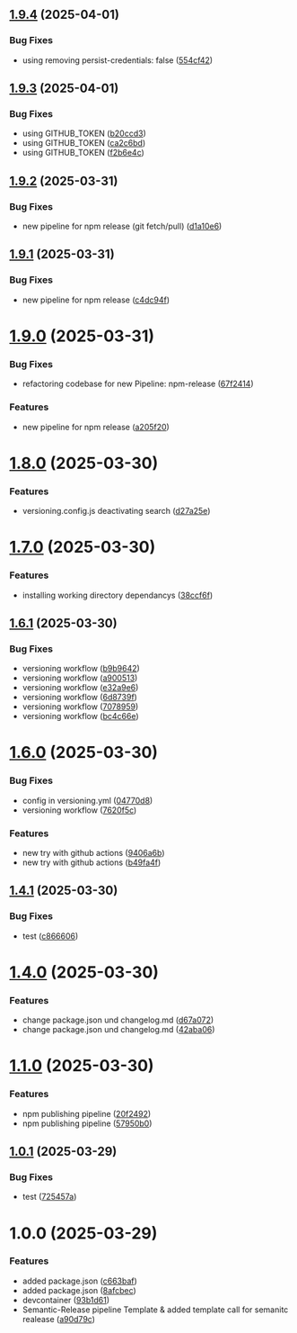 ## [1.9.4](https://github.com/LinusPalma/cicd-pipelines/compare/v1.9.3...v1.9.4) (2025-04-01)


### Bug Fixes

* using removing persist-credentials: false ([554cf42](https://github.com/LinusPalma/cicd-pipelines/commit/554cf42042c25915d7a24dabd9d9ae4b8c097887))

## [1.9.3](https://github.com/LinusPalma/cicd-pipelines/compare/v1.9.2...v1.9.3) (2025-04-01)


### Bug Fixes

* using GITHUB_TOKEN ([b20ccd3](https://github.com/LinusPalma/cicd-pipelines/commit/b20ccd35733fadb4e713eb85bb218578c63a441f))
* using GITHUB_TOKEN ([ca2c6bd](https://github.com/LinusPalma/cicd-pipelines/commit/ca2c6bda35741f41ca7ed63737bcca0023272278))
* using GITHUB_TOKEN ([f2b6e4c](https://github.com/LinusPalma/cicd-pipelines/commit/f2b6e4c4cc1e0d3fec2f2efb56f0f82129ee786f))

## [1.9.2](https://github.com/LinusPalma/cicd-pipelines/compare/v1.9.1...v1.9.2) (2025-03-31)


### Bug Fixes

* new pipeline for npm release (git fetch/pull) ([d1a10e6](https://github.com/LinusPalma/cicd-pipelines/commit/d1a10e630b1f0eb20728d5b5db5916541d4f108d))

## [1.9.1](https://github.com/LinusPalma/cicd-pipelines/compare/v1.9.0...v1.9.1) (2025-03-31)


### Bug Fixes

* new pipeline for npm release ([c4dc94f](https://github.com/LinusPalma/cicd-pipelines/commit/c4dc94f7d2ceb647ac452e854da74b3d001cc91f))

# [1.9.0](https://github.com/LinusPalma/cicd-pipelines/compare/v1.8.0...v1.9.0) (2025-03-31)


### Bug Fixes

* refactoring codebase for new Pipeline: npm-release ([67f2414](https://github.com/LinusPalma/cicd-pipelines/commit/67f24148baba9d9a988bbdd10d26295e3a54fe1a))


### Features

* new pipeline for npm release ([a205f20](https://github.com/LinusPalma/cicd-pipelines/commit/a205f2081cd73cda4da2a29399332e3bef7f22cb))

# [1.8.0](https://github.com/LinusPalma/cicd-pipelines/compare/v1.7.0...v1.8.0) (2025-03-30)


### Features

* versioning.config.js deactivating search ([d27a25e](https://github.com/LinusPalma/cicd-pipelines/commit/d27a25e33dcfa0cea390fb8a8ea86c92254207ef))

# [1.7.0](https://github.com/LinusPalma/cicd-pipelines/compare/v1.6.1...v1.7.0) (2025-03-30)


### Features

* installing working directory dependancys ([38ccf6f](https://github.com/LinusPalma/cicd-pipelines/commit/38ccf6f78e51e8230da797c2a5500415e1d640db))

## [1.6.1](https://github.com/LinusPalma/cicd-pipelines/compare/v1.6.0...v1.6.1) (2025-03-30)


### Bug Fixes

* versioning workflow ([b9b9642](https://github.com/LinusPalma/cicd-pipelines/commit/b9b9642fd7b70546e2ba34962e52694c209440d4))
* versioning workflow ([a900513](https://github.com/LinusPalma/cicd-pipelines/commit/a9005138daa297b5836a80abe2d2300285680c78))
* versioning workflow ([e32a9e6](https://github.com/LinusPalma/cicd-pipelines/commit/e32a9e65a21a4fbc28ed6744e41b8645520c9e14))
* versioning workflow ([6d8739f](https://github.com/LinusPalma/cicd-pipelines/commit/6d8739f47ec9c1b9a6aa7b6602aec67f3923eb5f))
* versioning workflow ([7078959](https://github.com/LinusPalma/cicd-pipelines/commit/7078959785ad3f41d5770716ac08198a60ff930a))
* versioning workflow ([bc4c66e](https://github.com/LinusPalma/cicd-pipelines/commit/bc4c66e71a5dc22cc7fab6e4f54583065cbee3bd))

# [1.6.0](https://github.com/LinusPalma/cicd-pipelines/compare/v1.5.0...v1.6.0) (2025-03-30)


### Bug Fixes

* config in versioning.yml ([04770d8](https://github.com/LinusPalma/cicd-pipelines/commit/04770d8efb964c585a1d9ee9acacde468fb491af))
* versioning workflow ([7620f5c](https://github.com/LinusPalma/cicd-pipelines/commit/7620f5c7c03bf3a7f0c3c4cc2bc4e832aad0b311))


### Features

* new try with github actions ([9406a6b](https://github.com/LinusPalma/cicd-pipelines/commit/9406a6b9e76c72a9b7f3527b0ed120a4ea816958))
* new try with github actions ([b49fa4f](https://github.com/LinusPalma/cicd-pipelines/commit/b49fa4f43e93bed67e08fa5f674a362574d43a94))

## [1.4.1](https://github.com/LinusPalma/cicd-pipelines/compare/v1.4.0...v1.4.1) (2025-03-30)


### Bug Fixes

* test ([c866606](https://github.com/LinusPalma/cicd-pipelines/commit/c866606c0b416d18a7c952a0e7e247b5167b0ce5))

# [1.4.0](https://github.com/LinusPalma/cicd-pipelines/compare/v1.3.0...v1.4.0) (2025-03-30)


### Features

* change package.json und changelog.md ([d67a072](https://github.com/LinusPalma/cicd-pipelines/commit/d67a0722dd53974866f9e4736a1bff153a8636ad))
* change package.json und changelog.md ([42aba06](https://github.com/LinusPalma/cicd-pipelines/commit/42aba06650eae50db67954a4dbb075fe38ddcc05))

# [1.1.0](https://github.com/LinusPalma/cicd-pipelines/compare/v1.0.1...v1.1.0) (2025-03-30)


### Features

* npm publishing pipeline ([20f2492](https://github.com/LinusPalma/cicd-pipelines/commit/20f249209a206ba7d657bc0b61c654146e0e6e0f))
* npm publishing pipeline ([57950b0](https://github.com/LinusPalma/cicd-pipelines/commit/57950b0a3b74baf41406a654bbd75a6a2ba18a07))

## [1.0.1](https://github.com/LinusPalma/cicd-pipelines/compare/v1.0.0...v1.0.1) (2025-03-29)


### Bug Fixes

* test ([725457a](https://github.com/LinusPalma/cicd-pipelines/commit/725457a144b94b9b710ffcf004c482a3e32e5a34))

# 1.0.0 (2025-03-29)


### Features

* added package.json ([c663baf](https://github.com/LinusPalma/cicd-pipelines/commit/c663baf5261de380f77b90658c50b2cc1d6b2701))
* added package.json ([8afcbec](https://github.com/LinusPalma/cicd-pipelines/commit/8afcbec2ec58f742d8785b028951f61ece985ece))
* devcontainer ([93b1d61](https://github.com/LinusPalma/cicd-pipelines/commit/93b1d610bde73a5a73e6eb4b81c7104a025c82b8))
* Semantic-Release pipeline Template & added template call for semanitc realease ([a90d79c](https://github.com/LinusPalma/cicd-pipelines/commit/a90d79c15e2e3532090e455d72b27a7704903a9a))
